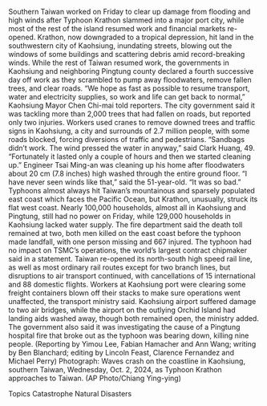 Southern Taiwan worked on Friday to clear up damage from flooding and high winds after Typhoon Krathon slammed into a major port city, while most of the rest of the island resumed work and financial markets re-opened.
Krathon, now downgraded to a tropical depression, hit land in the southwestern city of Kaohsiung, inundating streets, blowing out the windows of some buildings and scattering debris amid record-breaking winds.
While the rest of Taiwan resumed work, the governments in Kaohsiung and neighboring Pingtung county declared a fourth successive day off work as they scrambled to pump away floodwaters, remove fallen trees, and clear roads.
“We hope as fast as possible to resume transport, water and electricity supplies, so work and life can get back to normal,” Kaohsiung Mayor Chen Chi-mai told reporters.
The city government said it was tackling more than 2,000 trees that had fallen on roads, but reported only two injuries.
Workers used cranes to remove downed trees and traffic signs in Kaohsiung, a city and surrounds of 2.7 million people, with some roads blocked, forcing diversions of traffic and pedestrians.
“Sandbags didn’t work. The wind pressed the water in anyway,” said Clark Huang, 49. “Fortunately it lasted only a couple of hours and then we started cleaning up.”
Engineer Tsai Ming-an was cleaning up his home after floodwaters about 20 cm (7.8 inches) high washed through the entire ground floor.
“I have never seen winds like that,” said the 51-year-old. “It was so bad.”
Typhoons almost always hit Taiwan’s mountainous and sparsely populated east coast which faces the Pacific Ocean, but Krathon, unusually, struck its flat west coast.
Nearly 100,000 households, almost all in Kaohsiung and Pingtung, still had no power on Friday, while 129,000 households in Kaohsiung lacked water supply.
The fire department said the death toll remained at two, both men killed on the east coast before the typhoon made landfall, with one person missing and 667 injured.
The typhoon had no impact on TSMC’s operations, the world’s largest contract chipmaker said in a statement.
Taiwan re-opened its north-south high speed rail line, as well as most ordinary rail routes except for two branch lines, but disruptions to air transport continued, with cancellations of 15 international and 88 domestic flights.
Workers at Kaohsiung port were clearing some freight containers blown off their stacks to make sure operations went unaffected, the transport ministry said.
Kaohsiung airport suffered damage to two air bridges, while the airport on the outlying Orchid Island had landing aids washed away, though both remained open, the ministry added.
The government also said it was investigating the cause of a Pingtung hospital fire that broke out as the typhoon was bearing down, killing nine people.
(Reporting by Yimou Lee, Fabian Hamacher and Ann Wang; writing by Ben Blanchard; editing by Lincoln Feast, Clarence Fernandez and Michael Perry)
Photograph: Waves crash on the coastline in Kaohsiung, southern Taiwan, Wednesday, Oct. 2, 2024, as Typhoon Krathon approaches to Taiwan. (AP Photo/Chiang Ying-ying)

Topics
Catastrophe
Natural Disasters
